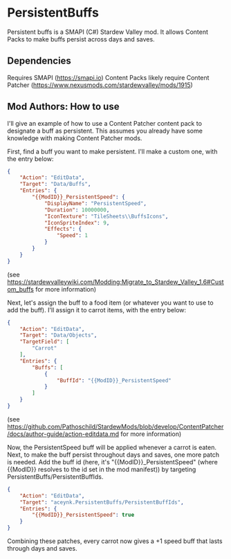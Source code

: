 # PersistentBuffs

Persistent buffs is a SMAPI (C#) Stardew Valley mod.
It allows Content Packs to make buffs persist across days and saves.

## Dependencies

Requires SMAPI (https://smapi.io)
Content Packs likely require Content Patcher (https://www.nexusmods.com/stardewvalley/mods/1915)

## Mod Authors: How to use

I'll give an example of how to use a Content Patcher content pack to designate a buff as persistent.
This assumes you already have some knowledge with making Content Patcher mods.

First, find a buff you want to make persistent.
I'll make a custom one, with the entry below:

```json
{
    "Action": "EditData",
    "Target": "Data/Buffs",
    "Entries": {
        "{{ModID}}_PersistentSpeed": {
            "DisplayName": "PersistentSpeed",
            "Duration": 10000000,
            "IconTexture": "TileSheets\\BuffsIcons",
            "IconSpriteIndex": 9,
            "Effects": {
                "Speed": 1
            }
        }
    }
}
```
(see https://stardewvalleywiki.com/Modding:Migrate_to_Stardew_Valley_1.6#Custom_buffs for more information)

Next, let's assign the buff to a food item (or whatever you want to use to add the buff).
I'll assign it to carrot items, with the entry below:

```json
{
    "Action": "EditData",
    "Target": "Data/Objects",
    "TargetField": [
        "Carrot"
    ],
    "Entries": {
        "Buffs": [
            {
                "BuffId": "{{ModID}}_PersistentSpeed"
            }
        ]
    }
}
```
(see https://github.com/Pathoschild/StardewMods/blob/develop/ContentPatcher/docs/author-guide/action-editdata.md for more information)

Now, the PersistentSpeed buff will be applied whenever a carrot is eaten.
Next, to make the buff persist throughout days and saves, one more patch is needed.
Add the buff id (here, it's "{{ModID}}_PersistentSpeed" (where {{ModID}} resolves to the id set in the mod manifest)) by targeting PersistentBuffs/PersistentBuffIds.

```json
{
    "Action": "EditData",
    "Target": "aceynk.PersistentBuffs/PersistentBuffIds",
    "Entries": {
        "{{ModID}}_PersistentSpeed": true
    }
}
```

Combining these patches, every carrot now gives a +1 speed buff that lasts through days and saves.


